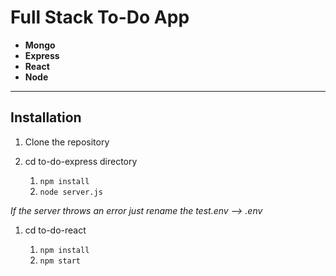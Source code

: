 # Full Stack To-Do App

- **Mongo**
- **Express**
- **React**
- **Node**

---

## Installation

1. Clone the repository

1. cd to-do-express directory

   1. `npm install`
   1. `node server.js`

_If the server throws an error just rename the test.env --> .env_

1. cd to-do-react

   1. `npm install`
   1. `npm start`

